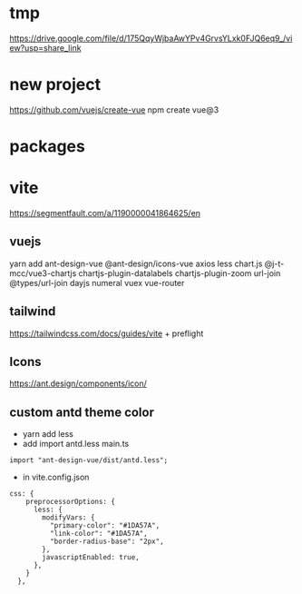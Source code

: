 # tmp

https://drive.google.com/file/d/175QqyWjbaAwYPv4GrvsYLxk0FJQ6eq9_/view?usp=share_link

# new project

https://github.com/vuejs/create-vue
npm create vue@3

# packages

# vite

https://segmentfault.com/a/1190000041864625/en

## vuejs

yarn add ant-design-vue @ant-design/icons-vue axios less chart.js @j-t-mcc/vue3-chartjs chartjs-plugin-datalabels chartjs-plugin-zoom url-join @types/url-join dayjs numeral vuex vue-router

## tailwind

https://tailwindcss.com/docs/guides/vite + preflight

## Icons

https://ant.design/components/icon/

## custom antd theme color

- yarn add less
- add import antd.less main.ts

```
import "ant-design-vue/dist/antd.less";
```

- in vite.config.json

```
css: {
    preprocessorOptions: {
      less: {
        modifyVars: {
          "primary-color": "#1DA57A",
          "link-color": "#1DA57A",
          "border-radius-base": "2px",
        },
        javascriptEnabled: true,
      },
    }
  },
```
